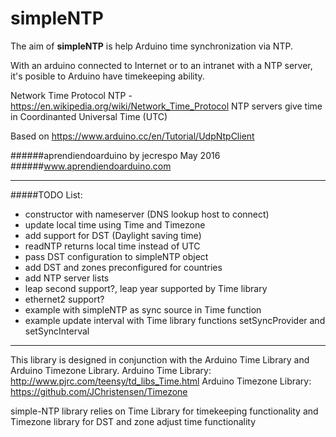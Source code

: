 # simpleNTP

The aim of **simpleNTP** is help Arduino time synchronization via NTP.

With an arduino connected to Internet or to an intranet with a NTP server, it's posible to Arduino have timekeeping ability.

Network Time Protocol NTP - https://en.wikipedia.org/wiki/Network_Time_Protocol
NTP servers give time in Coordinanted Universal Time (UTC)

Based on https://www.arduino.cc/en/Tutorial/UdpNtpClient

######aprendiendoarduino by jecrespo May 2016
######www.aprendiendoarduino.com

-----

#####TODO List:
- constructor with nameserver (DNS lookup host to connect)
- update local time using Time and Timezone
- add support for DST (Daylight saving time)
- readNTP returns local time instead of UTC
- pass DST configuration to simpleNTP object
- add DST and zones preconfigured for countries
- add NTP server lists
- leap second support?, leap year supported by Time library
- ethernet2 support?
- example with simpleNTP as sync source in Time function
- example update interval with Time library functions setSyncProvider and setSyncInterval

-----

This library is designed in conjunction with the Arduino Time Library and Arduino Timezone Library.
Arduino Time Library: http://www.pjrc.com/teensy/td_libs_Time.html
Arduino Timezone Library: https://github.com/JChristensen/Timezone

simple-NTP library relies on Time Library for timekeeping functionality and Timezone library for DST and zone adjust time functionality
